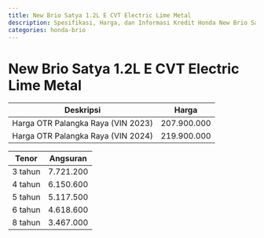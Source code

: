 ```yaml
---
title: New Brio Satya 1.2L E CVT Electric Lime Metal
description: Spesifikasi, Harga, dan Informasi Kredit Honda New Brio Satya 1.2L E CVT Electric Lime Metal
categories: honda-brio
---
```

# New Brio Satya 1.2L E CVT Electric Lime Metal

| Deskripsi | Harga |
| --- | --- |
| Harga OTR Palangka Raya (VIN 2023) | 207.900.000 |
| Harga OTR Palangka Raya (VIN 2024) | 219.900.000 |

| Tenor | Angsuran |
| --- | --- |
| 3 tahun | 7.721.200 |
| 4 tahun | 6.150.600 |
| 5 tahun | 5.117.500 |
| 6 tahun | 4.618.600 |
| 8 tahun | 3.467.000 |

